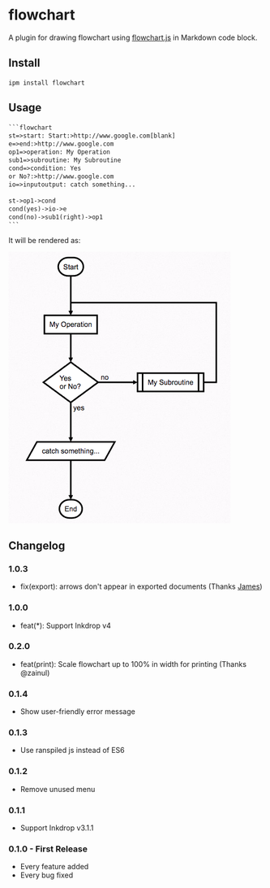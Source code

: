 # flowchart

A plugin for drawing flowchart using [flowchart.js](http://flowchart.js.org/) in Markdown code block.

## Install

```shell
ipm install flowchart
```

## Usage

    ```flowchart
    st=>start: Start:>http://www.google.com[blank]
    e=>end:>http://www.google.com
    op1=>operation: My Operation
    sub1=>subroutine: My Subroutine
    cond=>condition: Yes
    or No?:>http://www.google.com
    io=>inputoutput: catch something...

    st->op1->cond
    cond(yes)->io->e
    cond(no)->sub1(right)->op1
    ```

It will be rendered as:

![](https://github.com/inkdropapp/inkdrop-flowchart/raw/master/docs/images/example-01.png)

## Changelog

### 1.0.3

- fix(export): arrows don't appear in exported documents (Thanks [James](https://forum.inkdrop.app/t/arrows-on-flowchart-dont-make-it-to-pdf/1498))

### 1.0.0

- feat(\*): Support Inkdrop v4

### 0.2.0

- feat(print): Scale flowchart up to 100% in width for printing (Thanks @zainul)

### 0.1.4

- Show user-friendly error message

### 0.1.3

- Use ranspiled js instead of ES6

### 0.1.2

- Remove unused menu

### 0.1.1

- Support Inkdrop v3.1.1

### 0.1.0 - First Release

- Every feature added
- Every bug fixed
